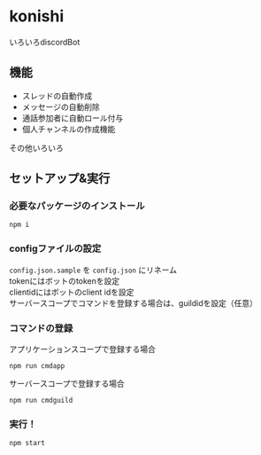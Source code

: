 # konishi
いろいろdiscordBot

## 機能
- スレッドの自動作成
- メッセージの自動削除
- 通話参加者に自動ロール付与
- 個人チャンネルの作成機能

その他いろいろ

## セットアップ&実行

### 必要なパッケージのインストール
```
npm i
```

### configファイルの設定
`config.json.sample` を `config.json` にリネーム  
tokenにはボットのtokenを設定  
clientidにはボットのclient idを設定  
サーバースコープでコマンドを登録する場合は、guildidを設定（任意）

### コマンドの登録
アプリケーションスコープで登録する場合
```
npm run cmdapp
```
サーバースコープで登録する場合
```
npm run cmdguild
```

### 実行！
```
npm start
```
